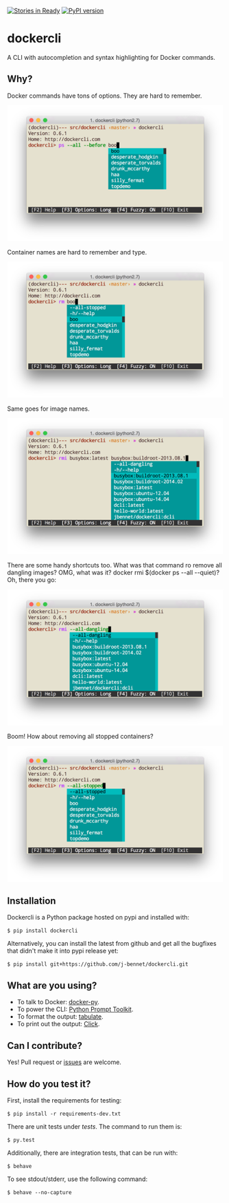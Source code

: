 [![Stories in Ready](https://badge.waffle.io/j-bennet/dockercli.png?label=ready&title=Ready)](https://waffle.io/j-bennet/dockercli)
[![PyPI version](https://badge.fury.io/py/dockercli.svg)](http://badge.fury.io/py/dockercli)
# dockercli
A CLI with autocompletion and syntax highlighting for Docker commands.

## Why?

Docker commands have tons of options. They are hard to remember.

![ps](screenshots/ps-containers.png)

Container names are hard to remember and type.

![rm](screenshots/rm-containers.png)

Same goes for image names.

![rmi](screenshots/rmi-images.png)

There are some handy shortcuts too. What was that command ro remove all dangling images? OMG, what was it? docker rmi $(docker ps --all --quiet)? Oh, there you go:

![rmi-dangling](screenshots/rmi-all-dangling.png)

Boom! How about removing all stopped containers?

![rm-stopped](screenshots/rm-all-stopped.png)

## Installation

Dockercli is a Python package hosted on pypi and installed with:

    $ pip install dockercli
    
Alternatively, you can install the latest from github and get all the bugfixes that didn't make it into pypi release yet:

    $ pip install git+https://github.com/j-bennet/dockercli.git

## What are you using?

* To talk to Docker: [docker-py](https://github.com/docker/docker-py).
* To power the CLI: [Python Prompt Toolkit](http://github.com/jonathanslenders/python-prompt-toolkit).
* To format the output: [tabulate](https://pypi.python.org/pypi/tabulate).
* To print out the output: [Click](http://click.pocoo.org/3/).

## Can I contribute?

Yes! Pull request or [issues](https://github.com/j-bennet/dockercli/issues) are welcome.

## How do you test it?

First, install the requirements for testing:

    $ pip install -r requirements-dev.txt

There are unit tests under *tests*. The command to run them is:

    $ py.test

Additionally, there are integration tests, that can be run with:

    $ behave

To see stdout/stderr, use the following command:

    $ behave --no-capture
